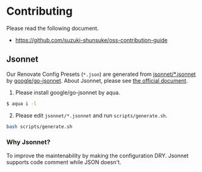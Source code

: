 # Contributing

Please read the following document.

- https://github.com/suzuki-shunsuke/oss-contribution-guide

## Jsonnet

Our Renovate Config Presets (`*.json`) are generated from [jsonnet/*.jsonnet](jsonnet) by [google/go-jsonnet](https://github.com/google/go-jsonnet).
About Jsonnet, please see [the official document](https://jsonnet.org/).

1. Please install google/go-jsonnet by aqua.

```sh
$ aqua i -l
```

2. Please edit `jsonnet/*.jsonnet` and run `scripts/generate.sh`.

```sh
bash scripts/generate.sh
```

### Why Jsonnet?

To improve the maintenability by making the configuration DRY.
Jsonnet supports code comment while JSON doesn't.
